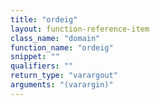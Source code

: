 ```yaml
---
title: "ordeig"
layout: function-reference-item
class_name: "domain"
function_name: "ordeig"
snippet: ""
qualifiers: ""
return_type: "varargout"
arguments: "(varargin)"
---
```


<pre class="help-text"></pre>